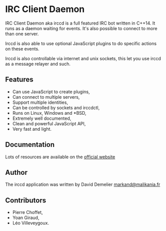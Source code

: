 IRC Client Daemon
=================

IRC Client Daemon aka irccd is a full featured IRC bot written in C++14. It runs
as a daemon waiting for events. It's also possible to connect to more than one
server.

Irccd is also able to use optional JavaScript plugins to do specific actions on
these events.

Irccd is also controllable via internet and unix sockets, this let you use irccd
as a message relayer and such.

Features
--------

  - Can use JavaScript to create plugins,
  - Can connect to multiple servers,
  - Support multiple identities,
  - Can be controlled by sockets and irccdctl,
  - Runs on Linux, Windows and \*BSD,
  - Extremely well documented,
  - Clean and powerful JavaScript API,
  - Very fast and light.

Documentation
-------------

Lots of resources are available on the
[official website](http://projects.malikania.fr/irccd)

Author
------

The irccd application was written by David Demelier <markand@malikania.fr>

Contributors
------------

  - Pierre Choffet,
  - Yoan Giraud,
  - Léo Villeveygoux.
